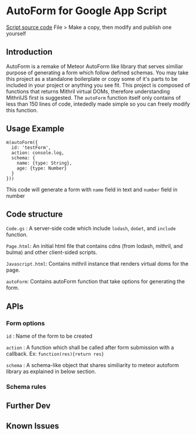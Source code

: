 # AutoForm for Google App Script

[Script source code](https://script.google.com/d/1j2sCmpdtfmScueHcaxm2LtOk4ZJir_q5WEtGCYRjjYWQCpZZfD-GBwhr/edit?usp=sharing)
File > Make a copy, then modify and publish one yourself

## Introduction
AutoForm is a remake of Meteor AutoForm like library that serves similiar purpose of generating a form which follow defined schemas.
You may take this project as a standalone boilerplate or copy some of it's parts to be included in your project or anything you see fit.
This project is composed of functions that returns Mithril virtual DOMs, therefore understanding MithrilJS first is suggested. The `autoForm` function itself only contains of less than 150 lines of code, intededly made simple so you can freely modify this function.

## Usage Example

    m(autoForm({
      id: 'testForm',
      action: console.log,
      schema: {
        name: {type: String},
        age: {type: Number}
      }
    }))
This code will generate a form with `name` field in text and `number` field in number

## Code structure
`Code.gs` : A server-side code which include `lodash`, `doGet`, and `include` function.

`Page.html`: An initial html file that contains cdns (from lodash, mithril, and bulma) and other client-sided scripts.

`Javascript.html`: Contains mithril instance that renders virtual doms for the page.

`autoForm`: Contains autoForm function that take options for generating the form.

## APIs
### Form options
`id` : Name of the form to be created

`action` : A function which shall be called after form submission with a callback. Ex: `function(res){return res}`

`schema` : A schema-like object that shares similiarity to meteor autoform library as explained in below section.

### Schema rules

## Further Dev

## Known Issues
